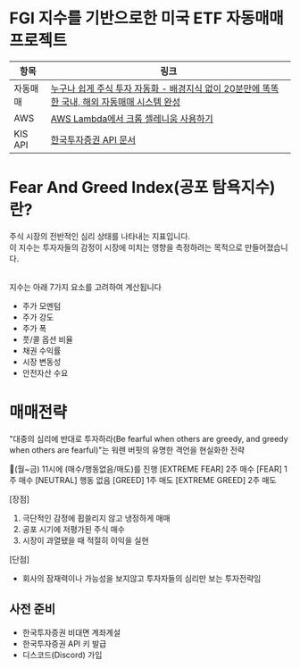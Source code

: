 # FGI 지수를 기반으로한 미국 ETF 자동매매 프로젝트

| 항목 | 링크 |
|------|------|
| 자동매매 | [누구나 쉽게 주식 투자 자동화 - 배경지식 없이 20분만에 똑똑한 국내, 해외 자동매매 시스템 완성](https://www.youtube.com/watch?v=2Hxfb5HT4kE&t=108s) |
| AWS | [AWS Lambda에서 크롬 셀레니움 사용하기](https://youtu.be/8XBkm9DD6Ic?si=A2MK2qkXNyTr70i8) |
| KIS API | [한국투자증권 API 문서](https://apiportal.koreainvestment.com/apiservice) |

# Fear And Greed Index(공포 탐욕지수)란?
주식 시장의 전반적인 심리 상태를 나타내는 지표입니다. <br>
이 지수는 투자자들의 감정이 시장에 미치는 영향을 측정하려는 목적으로 만들어졌습니다.<br><br>

지수는 아래 7가지 요소를 고려하여 계산됩니다
  - 주가 모멘텀
  - 주가 강도
  - 주가 폭
  - 풋/콜 옵션 비율
  - 채권 수익률
  - 시장 변동성
  - 안전자산 수요

# 매매전략
"대중의 심리에 반대로 투자하라(Be fearful when others are greedy, and greedy when others are fearful)"는
 워렌 버핏의 유명한 격언을 현실화한 전략

(월~금) 11시에 (매수/행동없음/매도)를 진행
[EXTREME FEAR]	2주 매수
[FEAR]	1주 매수
[NEUTRAL]	행동 없음
[GREED]	1주 매도
[EXTREME GREED]	2주 매도

[장점]
1. 극단적인 감정에 휩쓸리지 않고 냉정하게 매매
2. 공포 시기에 저평가된 주식 매수
3. 시장이 과열됐을 때 적절히 이익을 실현

[단점]
- 회사의 잠재력이나 가능성을 보지않고 투자자들의 심리만 보는 투자전략임

## 사전 준비
- 한국투자증권 비대면 계좌계설
- 한국투자증권 API 키 발급
- 디스코드(Discord) 가입

